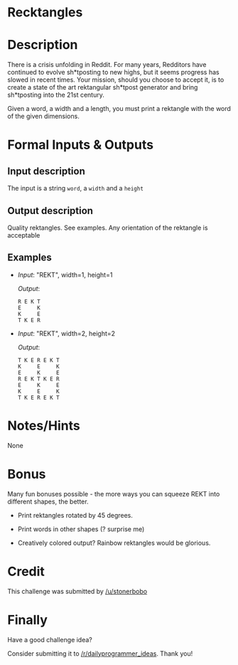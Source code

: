# Recktangles
<div class="md"><h1>Description</h1>
<p>There is a crisis unfolding in Reddit. For many years, Redditors have continued to evolve sh*tposting to new highs, but it seems progress has slowed in recent times. Your mission, should you choose to accept it, is to create a state of the art rektangular sh*tpost generator and bring sh*tposting into the 21st century.</p>
<p>Given a word, a width and a length, you must print a rektangle with the word of the given dimensions.</p>
<h1>Formal Inputs &amp; Outputs</h1>
<h2>Input description</h2>
<p>The input is a string <code>word</code>, a <code>width</code> and a <code>height</code></p>
<h2>Output description</h2>
<p>Quality rektangles. See examples. Any orientation of the rektangle is acceptable</p>
<h2>Examples</h2>
<ul>
<li><p><em>Input</em>: "REKT", width=1, height=1</p>
<p><em>Output</em>: </p>
<pre><code>R E K T
E     K
K     E
T K E R
</code></pre></li>
<li><p><em>Input</em>: "REKT", width=2, height=2</p>
<p><em>Output</em>:</p>
<pre><code>T K E R E K T
K     E     K          
E     K     E
R E K T K E R
E     K     E
K     E     K
T K E R E K T
</code></pre></li>
</ul>
<h1>Notes/Hints</h1>
<p>None</p>
<h1>Bonus</h1>
<p>Many fun bonuses possible - the more ways you can squeeze REKT into different shapes, the better.</p>
<ul>
<li><p>Print rektangles rotated by 45 degrees.</p></li>
<li><p>Print words in other shapes (? surprise me)</p></li>
<li><p>Creatively colored output? Rainbow rektangles would be glorious.</p></li>
</ul>
<h1>Credit</h1>
<p>This challenge was submitted by <a href="/u/stonerbobo">/u/stonerbobo</a></p>
<h1>Finally</h1>
<p>Have a good challenge idea?</p>
<p>Consider submitting it to <a href="/r/dailyprogrammer_ideas">/r/dailyprogrammer_ideas</a>. Thank you!</p>
</div>
